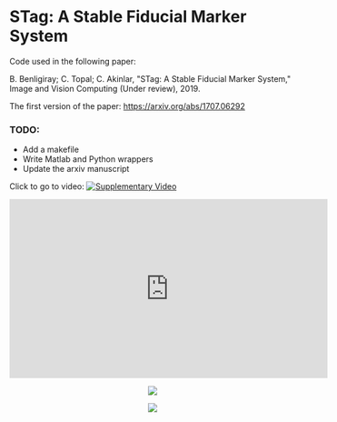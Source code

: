 # STag: A Stable Fiducial Marker System

Code used in the following paper:

B. Benligiray; C. Topal; C. Akinlar, "STag: A Stable Fiducial Marker System," Image and Vision Computing (Under review), 2019.

The first version of the paper: https://arxiv.org/abs/1707.06292

### TODO:
* Add a makefile
* Write Matlab and Python wrappers
* Update the arxiv manuscript

Click to go to video:
[![Supplementary Video](https://i.ytimg.com/vi/vnHI3GzLVrY/sddefault.jpg)](https://www.youtube.com/watch?v=vnHI3GzLVrY) 

<iframe width="560" height="315" src="https://www.youtube.com/embed/vnHI3GzLVrY" frameborder="0" allow="accelerometer; autoplay; encrypted-media; gyroscope; picture-in-picture" allowfullscreen></iframe>

<p align="center">
  <img src="https://user-images.githubusercontent.com/19530665/57179654-c0c11e00-6e88-11e9-9ca5-0c0153b28c91.png"/>
</p>

<p align="center">
  <img src="https://user-images.githubusercontent.com/19530665/57179660-cae31c80-6e88-11e9-8f80-bf8e24e59957.png"/>
</p>
